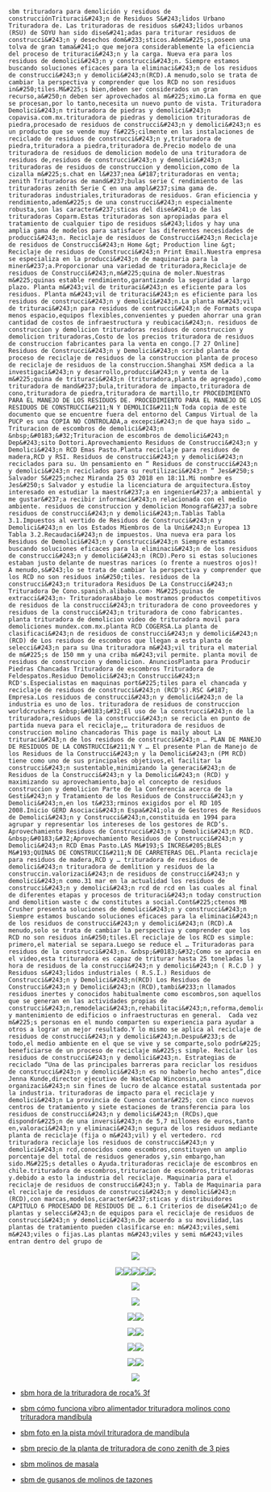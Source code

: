 
```
sbm trituradora para demolición y residuos de construcciónTrituraci&#243;n de Residuos S&#243;lidos Urbano Trituradora de. Las trituradoras de residuos s&#243;lidos urbanos (RSU) de SOYU han sido dise&#241;adas para triturar residuos de construcci&#243;n y desechos dom&#233;sticos.Adem&#225;s,poseen una tolva de gran tama&#241;o que mejora considerablemente la eficiencia del proceso de trituraci&#243;n y la carga. Nueva era para los residuos de demolici&#243;n y construcci&#243;n. Siempre estamos buscando soluciones eficaces para la eliminaci&#243;n de los residuos de construcci&#243;n y demolici&#243;n(RCD).A menudo,solo se trata de cambiar la perspectiva y comprender que los RCD no son residuos in&#250;tiles.M&#225;s bien,deben ser considerados un gran recurso,a&#250;n deben ser aprovechados al m&#225;ximo.La forma en que se procesan,por lo tanto,necesita un nuevo punto de vista. Trituradora Demolici&#243;n trituradora de piedras y demolici&#243;n copavisa.com.mx.trituradora de piedras y demolicion trituradoras de piedra,procesado de residuos de construcci&#243;n y demolici&#243;n es un producto que se vende muy f&#225;cilmente en las instalaciones de reciclado de residuos de construcci&#243;n y,trituradora de piedra,trituradora a piedra,trituradora de.Precio modelo de una trituradora de residuos de demolicion modelo de una trituradora de residuos de,residuos de construcci&#243;n y demolici&#243;n trituradoras de residuos de construccion y demolicion,como de la cizalla m&#225;s.chat en l&#237;nea &#187;trituradoras en venta; zenith Trituradoras de mand&#237;bulas serie C rendimiento de las trituradoras zenith Serie C en una ampl&#237;sima gama de. trituradoras industriales,trituradoras de residuos. Gran eficiencia y rendimiento,adem&#225;s de una construcci&#243;n especialmente robusta,son las caracter&#237;sticas del dise&#241;o de las trituradoras Coparm.Estas trituradoras son apropiadas para el tratamiento de cualquier tipo de residuos s&#243;lidos y hay una amplia gama de modelos para satisfacer las diferentes necesidades de producci&#243;n. Reciclaje de residuos de Construcci&#243;n Reciclaje de residuos de Construcci&#243;n Home &gt; Production line &gt; Reciclaje de residuos de Construcci&#243;n Print Email.Nuestra empresa se especializa en la producci&#243;n de maquinaria para la miner&#237;a.Proporcionar una variedad de trituradora,Reciclaje de residuos de Construcci&#243;n,m&#225;quina de moler.Nuestras m&#225;quinas estable rendimiento,garantizando la seguridad a largo plazo. Planta m&#243;vil de trituraci&#243;n es eficiente para los residuos. Planta m&#243;vil de trituraci&#243;n es eficiente para los residuos de construcci&#243;n y demolici&#243;n.La planta m&#243;vil de trituraci&#243;n para residuos de contrucci&#243;n de Formats ocupa menos espacio,equipos flexibles,convenientes y pueden ahorrar una gran cantidad de costos de infraestructura y reubicaci&#243;n. residuos de construccion y demolicion trituradoras residuos de construccion y demolicion trituradoras,Costo de los precios trituradora de residuos de construccion fabricantes para la venta en congo.[7 27 Online] Residuos de Construcci&#243;n y Demolici&#243;n scribd planta de proceso de reciclaje de residuos de la construccion planta de proceso de reciclaje de residuos de la construccion.Shanghai XSM dedica a la investigaci&#243;n y desarrollo,producci&#243;n y venta de la m&#225;quina de trituraci&#243;n (trituradora,planta de agregado),como trituradora de mand&#237;bula,trituradora de impacto,trituradora de cono,trituradora de piedra,trituradora de martillo,tr PROCEDIMIENTO PARA EL MANEJO DE LOS RESIDUOS DE. PROCEDIMIENTO PARA EL MANEJO DE LOS RESIDUOS DE CONSTRUCCI&#211;N Y DEMOLICI&#211;N Toda copia de este documento que se encuentre fuera del entorno del Campus Virtual de la PUCP es una COPIA NO CONTROLADA,a excepci&#243;n de que haya sido … Trituracion de escombros de demolici&#243;n &nbsp;&#0183;&#32;Trituracion de escombros de demolici&#243;n Dep&#243;sito Dottori.Aprovechamiento Residuos de Construcci&#243;n y Demolici&#243;n RCD Emas Pasto.Planta reciclaje para residuos de madera,RCD y RSI. Residuos de construcci&#243;n y demolici&#243;n reciclados para su. Un pensamiento en “ Residuos de construcci&#243;n y demolici&#243;n reciclados para su reutilizaci&#243;n ” Jes&#250;s Salvador S&#225;nchez Miranda 25 03 2018 en 18:11.Mi nombre es Jes&#250;s Salvador y estudie la licenciatura de arquitectura.Estoy interesado en estudiar la maestr&#237;a en ingenier&#237;a ambiental y me gustar&#237;a recibir informaci&#243;n relacionada con el medio ambiente. residuos de construccion y demolicion Monograf&#237;a sobre residuos de construcci&#243;n y demolici&#243;n.Tablas Tabla 3.1.Impuestos al vertido de Residuos de Construcci&#243;n y Demolici&#243;n en los Estados Miembros de la Uni&#243;n Europea 13 Tabla 3.2.Recaudaci&#243;n de impuestos. Una nueva era para los Residuos de Demolici&#243;n y Construcci&#243;n Siempre estamos buscando soluciones eficaces para la eliminaci&#243;n de los residuos de construcci&#243;n y demolici&#243;n (RCD).Pero si estas soluciones estaban justo delante de nuestras narices (o frente a nuestros ojos)! A menudo,s&#243;lo se trata de cambiar la perspectiva y comprender que los RCD no son residuos in&#250;tiles. residuos de la construcci&#243;n trituradora Residuos De La Construcci&#243;n Trituradora De Cono.spanish.alibaba.com› M&#225;quinas de extracci&#243;n› TrituradorasAbajo le mostramos productos competitivos de residuos de la construcci&#243;n trituradora de cono proveedores y residuos de la construcci&#243;n trituradora de cono fabricantes. planta trituradora de demolicion video de trituradora movil para demoliciones mundex.com.mx.planta RCD COGERSA.La planta de clasificaci&#243;n de residuos de construcci&#243;n y demolici&#243;n (RCD) de Los residuos de escombros que llegan a esta planta de selecci&#243;n para su Una trituradora m&#243;vil tritura el material de m&#225;s de 150 mm y una criba m&#243;vil permite. planta movil de residuos de construccion y demolicion. AnunciosPlanta para Producir Piedras Chancadas Trituradora de escombros Trituradora de Feldespatos.Residuo Demolici&#243;n Construcci&#243;n RCD's.Especialistas en maquinas port&#225;tiles para el chancada y reciclaje de residuos de construcci&#243;n (RCD's).RSC &#187; Empresa.Los residuos de construcci&#243;n y demolici&#243;n de la industria es uno de los. trituradora de residuos de construccion worldcrushers &nbsp;&#0183;&#32;El uso de la construcci&#243;n de la trituradora,residuos de la construcci&#243;n se recicla en punto de partida nueva para el reciclaje,… trituradora de residuos de construccion molino chancadoras This page is maily about La trituraci&#243;n de los residuos de construcci&#243;n … PLAN DE MANEJO DE RESIDUOS DE LA CONSTRUCCI&#211;N Y … El presente Plan de Manejo de los Residuos de la Construcci&#243;n y la Demolici&#243;n (PM RCD) tiene como uno de sus principales objetivos,el facilitar la construcci&#243;n sustentable,minimizando la generaci&#243;n de Residuos de la Construcci&#243;n y la Demolici&#243;n (RCD) y maximizando su aprovechamiento,bajo el concepto de residuos construccion y demolicion Parte de la Conferencia acerca de la Gesti&#243;n y Tratamiento de los Residuos de Construcci&#243;n y Demolici&#243;n,en los t&#233;rminos exigidos por el RD 105 2008.Inicio GERD Asociaci&#243;n Espa&#241;ola de Gestores de Residuos de Demolici&#243;n y Construcci&#243;n,constituida en 1994 para agrupar y representar los intereses de los gestores de RCD’s. Aprovechamiento Residuos de Construcci&#243;n y Demolici&#243;n RCD. &nbsp;&#0183;&#32;Aprovechamiento Residuos de Construcci&#243;n y Demolici&#243;n RCD Emas Pasto.LAS M&#193;S INCRE&#205;BLES M&#193;QUINAS DE CONSTRUCCI&#211;N DE CARRETERAS DEL.Planta reciclaje para residuos de madera,RCD y … trituradora de residuos de demolici&#243;n trituradora de demlition y residuos de la construccin.valorizaci&#243;n de residuos de construcci&#243;n y demolici&#243;n como.31 mar en la actualidad los residuos de construcci&#243;n y demolici&#243;n rcd de rcd en las cuales al final de diferentes etapas y procesos de trituraci&#243;n today construction and demolition waste c dw constitutes a social.Cont&#225;ctenos MB Crusher presenta soluciones de demolici&#243;n y construcci&#243;n Siempre estamos buscando soluciones eficaces para la eliminaci&#243;n de los residuos de construcci&#243;n y demolici&#243;n (RCD).A menudo,solo se trata de cambiar la perspectiva y comprender que los RCD no son residuos in&#250;tiles.El reciclaje de los RCD es simple: primero,el material se separa.Luego se reduce el … Trituradoras para residuos de la construcci&#243;n. &nbsp;&#0183;&#32;Como se aprecia en el video,esta trituradora es capaz de triturar hasta 25 toneladas la hora de residuos de la construcci&#243;n y demolici&#243;n ( R.C.D ) y Residuos s&#243;lidos industriales ( R.S.I.) Residuos de Construcci&#243;n y Demolici&#243;n(RCD) Los Residuos de Construcci&#243;n y Demolici&#243;n (RCD),tambi&#233;n llamados residuos inertes y conocidos habitualmente como escombros,son aquellos que se generan en las actividades propias de construcci&#243;n,remodelaci&#243;n,rehabilitaci&#243;n,reforma,demolici&#243;n y mantenimiento de edificios o infraestructuras en general.  Cada vez m&#225;s personas en el mundo comparten su experiencia para ayudar a otros a lograr un mejor resultado.Y lo mismo se aplica al reciclaje de residuos de construcci&#243;n y demolici&#243;n.Despu&#233;s de todo,el medio ambiente en el que se vive y se comparte,solo podr&#225; beneficiarse de un proceso de reciclaje m&#225;s simple. Reciclar los residuos de construcci&#243;n y demolici&#243;n. Estrategias de reciclado “Una de las principales barreras para reciclar los residuos de construcci&#243;n y demolici&#243;n es no haberlo hecho antes”,dice Jenna Kunde,director ejecutivo de WasteCap Winconsin,una organizaci&#243;n sin fines de lucro de alcance estatal sustentada por la industria. trituradoras de impacto para el reciclaje y demolici&#243;n La provincia de Cuenca contar&#225; con cinco nuevos centros de tratamiento y siete estaciones de transferencia para los residuos de construcci&#243;n y demolici&#243;n (RCDs),que dispondr&#225;n de una inversi&#243;n de 5,7 millones de euros,tanto en,valoraci&#243;n y eliminaci&#243;n segura de los residuos mediante planta de reciclaje (fija o m&#243;vil) y el vertedero. rcd trituradora reciclaje los residuos de construcci&#243;n y demolici&#243;n rcd,conocidos como escombros,constituyen un amplio porcentaje del total de residuos generados y,sin embargo,han sido.M&#225;s detalles o Ayuda.trituradoras reciclaje de escombros en chile.trituradora de escombros,trituracion de escombros,trituradoras y.debido a esto la industria del reciclaje. Maquinaria para el reciclaje de residuos de construcci&#243;n y. Tabla de Maquinaria para el reciclaje de residuos de construcci&#243;n y demolici&#243;n (RCD),con marcas,modelos,caracter&#237;sticas y distribuidores CAPITULO 6 PROCESADO DE RESIDUOS DE … 6.1 Criterios de dise&#241;o de plantas y selecci&#243;n de equipos para el reciclaje de residuos de construcci&#243;n y demolici&#243;n.De acuerdo a su movilidad,las plantas de tratamiento pueden clasificarse en: m&#243;viles,semi m&#243;viles o fijas.Las plantas m&#243;viles y semi m&#243;viles entran dentro del grupo de 
```

<div align="center">

<a href="https://es-crusher.shibang-china.com/github&k=sbm+trituradora+para+demolici%C3%B3n+y+residuos+de+construcci%C3%B3n"><img src="https://static.shibang-china.com/es/crusher/logo.jpg"></a>

<a href="https://es-crusher.shibang-china.com/github&k=sbm+trituradora+para+demolici%C3%B3n+y+residuos+de+construcci%C3%B3n"><img src="https://static.shibang-china.com/es/crusher/index.jpg"></a><a href="https://es-crusher.shibang-china.com/material.htmlgithub&k=sbm+trituradora+para+demolici%C3%B3n+y+residuos+de+construcci%C3%B3n"><img src="https://static.shibang-china.com/es/crusher/material.jpg"></a><a href="https://es-crusher.shibang-china.com/application.htmlgithub&k=sbm+trituradora+para+demolici%C3%B3n+y+residuos+de+construcci%C3%B3n"><img src="https://static.shibang-china.com/es/crusher/application.jpg"></a><a href="https://es-crusher.shibang-china.com/aboutus.htmlgithub&k=sbm+trituradora+para+demolici%C3%B3n+y+residuos+de+construcci%C3%B3n"><img src="https://static.shibang-china.com/es/crusher/aboutus.jpg"></a><a href="https://es-crusher.shibang-china.com/contact.htmlgithub&k=sbm+trituradora+para+demolici%C3%B3n+y+residuos+de+construcci%C3%B3n"><img src="https://static.shibang-china.com/es/crusher/contact.jpg"></a>

<a href="https://es-crusher.shibang-china.com/github&k=sbm+trituradora+para+demolici%C3%B3n+y+residuos+de+construcci%C3%B3n"><img src="https://static.shibang-china.com/es/crusher/banner.jpg"></a>

<a href="https://swt.shibang-china.com/github&k=sbm+trituradora+para+demolici%C3%B3n+y+residuos+de+construcci%C3%B3n"><img src="https://static.shibang-china.com/es/crusher/text.jpg"></a>

<a href="https://swt.shibang-china.com/github&k=sbm+trituradora+para+demolici%C3%B3n+y+residuos+de+construcci%C3%B3n"><img src="https://static.shibang-china.com/es/crusher/chat.jpg"></a><a href="https://es-crusher.shibang-china.com/contact.htmlgithub&k=sbm+trituradora+para+demolici%C3%B3n+y+residuos+de+construcci%C3%B3n"><img src="https://static.shibang-china.com/es/crusher/message.jpg"></a>

<a href="https://es-crusher.shibang-china.com/products/pe.htmlgithub&k=sbm+trituradora+para+demolici%C3%B3n+y+residuos+de+construcci%C3%B3n"><img src="https://static.shibang-china.com/es/crusher/pe.jpg"></a><a href="https://es-crusher.shibang-china.com/products/pf.htmlgithub&k=sbm+trituradora+para+demolici%C3%B3n+y+residuos+de+construcci%C3%B3n"><img src="https://static.shibang-china.com/es/crusher/pf.jpg"></a>

<a href="https://es-crusher.shibang-china.com/products/hpt.htmlgithub&k=sbm+trituradora+para+demolici%C3%B3n+y+residuos+de+construcci%C3%B3n"><img src="https://static.shibang-china.com/es/crusher/hpt.jpg"></a><a href="https://es-crusher.shibang-china.com/products/vsi.htmlgithub&k=sbm+trituradora+para+demolici%C3%B3n+y+residuos+de+construcci%C3%B3n"><img src="https://static.shibang-china.com/es/crusher/vsi.jpg"></a>

<a href="https://es-crusher.shibang-china.com/products/klv.htmlgithub&k=sbm+trituradora+para+demolici%C3%B3n+y+residuos+de+construcci%C3%B3n"><img src="https://static.shibang-china.com/es/crusher/klv.jpg"></a><a href="https://es-crusher.shibang-china.com/products/portable.htmlgithub&k=sbm+trituradora+para+demolici%C3%B3n+y+residuos+de+construcci%C3%B3n"><img src="https://static.shibang-china.com/es/crusher/portable.jpg"></a>

<a href="https://swt.shibang-china.com/github&k=sbm+trituradora+para+demolici%C3%B3n+y+residuos+de+construcci%C3%B3n"><img src="https://static.shibang-china.com/es/crusher/case.jpg"></a>

</div>


* [sbm hora de la trituradora de roca% 3f](sbm%20hora%20de%20la%20trituradora%20de%20roca%25%203f.md)

* [sbm cómo funciona vibro alimentador trituradora molinos cono trituradora mandíbula](sbm%20c%C3%B3mo%20funciona%20vibro%20alimentador%20trituradora%20molinos%20cono%20trituradora%20mand%C3%ADbula.md)

* [sbm foto en la pista móvil trituradora de mandíbula](sbm%20foto%20en%20la%20pista%20m%C3%B3vil%20trituradora%20de%20mand%C3%ADbula.md)

* [sbm precio de la planta de trituradora de cono zenith de 3 pies](sbm%20precio%20de%20la%20planta%20de%20trituradora%20de%20cono%20zenith%20de%203%20pies.md)

* [sbm molinos de masala](sbm%20molinos%20de%20masala.md)

* [sbm de gusanos de molinos de tazones](sbm%20de%20gusanos%20de%20molinos%20de%20tazones.md)